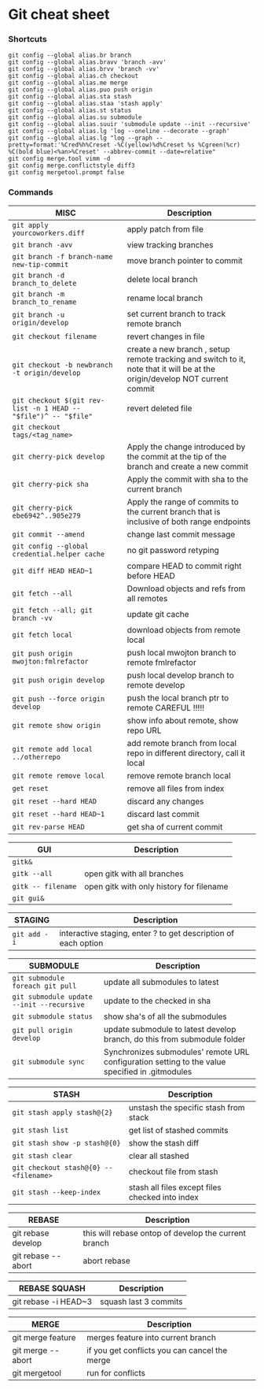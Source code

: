 # Git cheat sheet

### Shortcuts
```
git config --global alias.br branch
git config --global alias.bravv 'branch -avv'
git config --global alias.brvv 'branch -vv'
git config --global alias.ch checkout
git config --global alias.me merge
git config --global alias.puo push origin
git config --global alias.sta stash
git config --global alias.staa 'stash apply'
git config --global alias.st status
git config --global alias.su submodule
git config --global alias.suuir 'submodule update --init --recursive'
git config --global alias.lg 'log --oneline --decorate --graph'
git config --global alias.lg "log --graph --pretty=format:'%Cred%h%Creset -%C(yellow)%d%Creset %s %Cgreen(%cr) %C(bold blue)<%an>%Creset' --abbrev-commit --date=relative"
git config merge.tool vimm -d
git config merge.conflictstyle diff3
git config mergetool.prompt false
```
### Commands
MISC|Description
----|-----------
`git apply yourcoworkers.diff`|apply patch from file
`git branch -avv`|view tracking branches
`git branch -f branch-name new-tip-commit`|move branch pointer to commit
`git branch -d branch_to_delete`|delete local branch
`git branch -m branch_to_rename`|rename local branch
`git branch -u origin/develop`|set current branch to track remote branch
`git checkout filename`|revert changes in file
`git checkout -b newbranch -t origin/develop`|create a new branch , setup remote tracking and switch to it, note that it will be at the origin/develop NOT current commit
`git checkout $(git rev-list -n 1 HEAD -- "$file")^ -- "$file"`|revert deleted file
`git checkout tags/<tag_name>`|
`git cherry-pick develop`|Apply the change introduced by the commit at the tip of the branch and create a new commit
`git cherry-pick sha`|Apply the commit with sha to the current branch 
`git cherry-pick ebe6942^..905e279`|Apply the range of commits to the current branch that is inclusive of both range endpoints 
`git commit --amend`|change last commit message
`git config --global credential.helper cache`|no git password retyping
`git diff HEAD HEAD~1`|compare HEAD to commit right before HEAD
`git fetch --all`|Download objects and refs from all remotes
`git fetch --all; git branch -vv`|update git cache
`git fetch local`|download objects from remote local
`git push origin mwojton:fmlrefactor`|push local mwojton branch to remote fmlrefactor
`git push origin develop`|push local develop branch to remote develop
`git push --force origin develop`|push the local branch ptr to remote CAREFUL !!!!!
`git remote show origin`|show info about remote, show repo URL
`git remote add local ../otherrepo`|add remote branch from local repo in different directory, call it local
`git remote remove local`|remove remote branch local
`get reset`|remove all files from index
`git reset --hard HEAD`|discard any changes
`git reset --hard HEAD~1`|discard last commit
`git rev-parse HEAD`|get sha of current commit

GUI|Description
---|-----------
`gitk&`|
`gitk --all`|open gitk with all branches
`gitk -- filename`|open gitk with only history for filename
`git gui&`|

STAGING|Description
-------|-----------
`git add -i`|interactive staging, enter ? to get description of each option

SUBMODULE|Description
---------|-----------
`git submodule foreach git pull`|update all submodules to latest
`git submodule update --init --recursive`|update to the checked in sha
`git submodule status`|show  sha's of all the submodules
`git pull origin develop`|update submodule to latest develop branch, do this from submodule folder
`git submodule sync`|Synchronizes submodules' remote URL configuration setting to the value specified in .gitmodules

STASH|Description
-----|-----------
`git stash apply stash@{2}`|unstash the specific stash from stack
`git stash list`|get list of stashed commits
`git stash show -p stash@{0}`|show the stash diff
`git stash clear`|clear all stashed
`git checkout stash@{0} -- <filename>`|checkout file from stash
`git stash --keep-index`|stash all files except files checked into index

REBASE|Description
------|-----------
git rebase develop|this will rebase ontop of develop the current branch
git rebase --abort|abort rebase

REBASE SQUASH|Description
-------------|-----------
git rebase -i HEAD~3|squash last 3 commits


MERGE|Description
-----|-----------
git merge feature|merges feature into current branch
git merge --abort|if you get conflicts you can cancel the merge
git mergetool|run for conflicts
